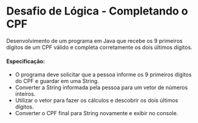 # Desafio de Lógica - Completando o CPF

Desenvolvimento de um programa em Java que recebe os 9 primeiros dígitos de um CPF válido e completa corretamente os dois últimos dígitos.

#### Especificação:

- O programa deve solicitar que a pessoa informe os 9 primeiros dígitos do CPF e guardar em uma String.
- Converter a String informada pela pessoa para um vetor de números inteiros.
- Utilizar o vetor para fazer os cálculos e descobrir os dois últimos dígitos.
- Converter o CPF final para String novamente e exibir no console.
